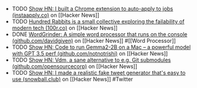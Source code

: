 - TODO [Show HN: I built a Chrome extension to auto-apply to jobs (instaapply.co)](https://news.ycombinator.com/item?id=41126965) on [[Hacker News]]
- TODO [Hundred Rabbits is a small collective exploring the failability of modern tech (100r.co)](https://news.ycombinator.com/item?id=41131181) on [[Hacker News]]
- DONE [WordGrinder: A simple word processor that runs on the console (github.com/davidgiven)](https://news.ycombinator.com/item?id=41116439) on [[Hacker News]] #[[Word Processor]]
- TODO [Show HN: Code to run Gemma2-2B on a Mac – a powerful model with GPT 3.5 perf (github.com/notnotrishi)](https://news.ycombinator.com/item?id=41132528) on [[Hacker News]]
- TODO [Show HN: Vdm, a sane alternative to e.g. Git submodules (github.com/opensourcecorp)](https://news.ycombinator.com/item?id=41097576) on [[Hacker News]]
- TODO [Show HN: I made a realistic fake tweet generator that's easy to use (snowball.club)](https://news.ycombinator.com/item?id=41126844) on [[Hacker News]] #Twitter
